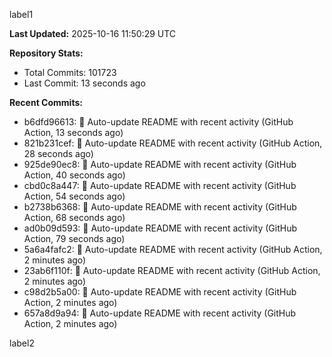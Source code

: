 
label1 
<!-- ACTIVITY_START -->
**Last Updated:** 2025-10-16 11:50:29 UTC

**Repository Stats:**
- Total Commits: 101723
- Last Commit: 13 seconds ago

**Recent Commits:**
- b6dfd96613: 🤖 Auto-update README with recent activity (GitHub Action, 13 seconds ago)
- 821b231cef: 🤖 Auto-update README with recent activity (GitHub Action, 28 seconds ago)
- 925de90ec8: 🤖 Auto-update README with recent activity (GitHub Action, 40 seconds ago)
- cbd0c8a447: 🤖 Auto-update README with recent activity (GitHub Action, 54 seconds ago)
- b2738b6368: 🤖 Auto-update README with recent activity (GitHub Action, 68 seconds ago)
- ad0b09d593: 🤖 Auto-update README with recent activity (GitHub Action, 79 seconds ago)
- 5a6a4fafc2: 🤖 Auto-update README with recent activity (GitHub Action, 2 minutes ago)
- 23ab6f110f: 🤖 Auto-update README with recent activity (GitHub Action, 2 minutes ago)
- c98d2b5a00: 🤖 Auto-update README with recent activity (GitHub Action, 2 minutes ago)
- 657a8d9a94: 🤖 Auto-update README with recent activity (GitHub Action, 2 minutes ago)
<!-- ACTIVITY_END -->

label2
